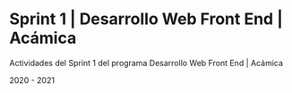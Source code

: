 # Sprint 1 | Desarrollo Web Front End | Acámica

Actividades del Sprint 1 del programa Desarrollo Web Front End | Acámica

2020 - 2021
